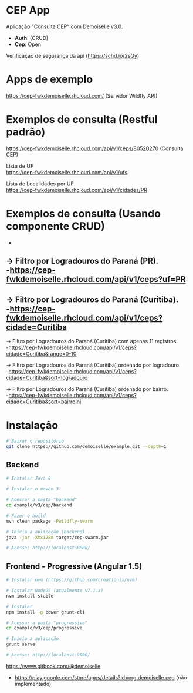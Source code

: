 # CEP App
Aplicação "Consulta CEP" com Demoiselle v3.0.

- **Auth**: (CRUD)
- **Cep**: Open

Verificação de segurança da api (https://schd.io/2sGy)

# Apps de exemplo

https://cep-fwkdemoiselle.rhcloud.com/ (Servidor Wildfly API)

# Exemplos de consulta (Restful padrão)

https://cep-fwkdemoiselle.rhcloud.com/api/v1/ceps/80520270 (Consulta CEP)

Lista de UF </br>
https://cep-fwkdemoiselle.rhcloud.com/api/v1/ufs

Lista de Localidades por UF </br>
https://cep-fwkdemoiselle.rhcloud.com/api/v1/cidades/PR

# Exemplos de consulta (Usando componente CRUD)
 -
 -> Filtro por Logradouros do Paraná (PR). </br>
 -https://cep-fwkdemoiselle.rhcloud.com/api/v1/ceps?uf=PR
 -
 -> Filtro por Logradouros do Paraná (Curitiba). </br>
 -https://cep-fwkdemoiselle.rhcloud.com/api/v1/ceps?cidade=Curitiba
 -
 -> Filtro por Logradouros do Paraná (Curitiba) com apenas 11 registros. </br>
 -https://cep-fwkdemoiselle.rhcloud.com/api/v1/ceps?cidade=Curitiba&range=0-10
 
 -> Filtro por Logradouros do Paraná (Curitiba) ordenado por logradouro. </br>
 -https://cep-fwkdemoiselle.rhcloud.com/api/v1/ceps?cidade=Curitiba&sort=logradouro
 
 -> Filtro por Logradouros do Paraná (Curitiba) ordenado por bairro. </br>
 -https://cep-fwkdemoiselle.rhcloud.com/api/v1/ceps?cidade=Curitiba&sort=bairroIni

# Instalação

```bash
# Baixar o repositório
git clone https://github.com/demoiselle/example.git --depth=1
```

## Backend
```bash
# Instalar Java 8 

# Instalar o maven 3

# Acessar a pasta "backend"
cd example/v3/cep/backend

# Fazer o build
mvn clean package -Pwildfly-swarm

# Inicia a aplicação (backend)
java -jar -Xmx128m target/cep-swarm.jar

# Acesse: http://localhost:8080/

```

## Frontend - Progressive (Angular 1.5)
```bash
# Instalar nvm (https://github.com/creationix/nvm)

# Instalar NodeJS (atualmente v7.1.x)
nvm install stable

# Instalar 
npm install -g bower grunt-cli 

# Acessar a pasta "progressive"
cd example/v3/cep/progressive

# Inicia a aplicação 
grunt serve

# Acesse: http://localhost:9000/
```
https://www.gitbook.com/@demoiselle

* https://play.google.com/store/apps/details?id=org.demoiselle.cep (não implementado)
